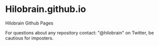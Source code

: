 # Hilobrain.github.io

Hilobrain Github Pages

For questions about any repository contact: "@hilobrain" on Twitter, be cautious for imposters.
